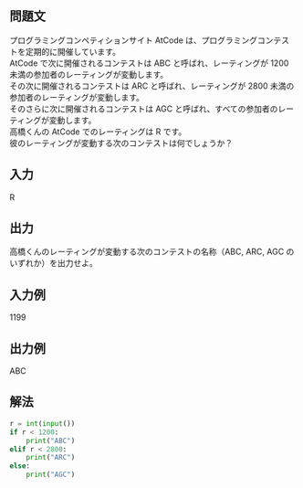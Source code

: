 ## 問題文
プログラミングコンペティションサイト AtCode は、プログラミングコンテストを定期的に開催しています。  
AtCode で次に開催されるコンテストは ABC と呼ばれ、レーティングが 1200 未満の参加者のレーティングが変動します。  
その次に開催されるコンテストは ARC と呼ばれ、レーティングが 2800 未満の参加者のレーティングが変動します。  
そのさらに次に開催されるコンテストは AGC と呼ばれ、すべての参加者のレーティングが変動します。  
高橋くんの AtCode でのレーティングは R です。  
彼のレーティングが変動する次のコンテストは何でしょうか？
## 入力
R
## 出力
高橋くんのレーティングが変動する次のコンテストの名称（ABC, ARC, AGC のいずれか）を出力せよ。
## 入力例
1199
## 出力例
ABC
## 解法

```python
r = int(input())
if r < 1200:
    print("ABC")
elif r < 2800:
    print("ARC")
else:
    print("AGC")